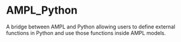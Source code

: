# AMPL_Python
A bridge between AMPL and Python allowing users to define external functions in Python and use those functions inside AMPL models.
